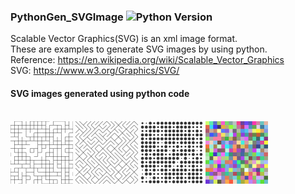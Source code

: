### PythonGen_SVGImage ![Python Version](https://img.shields.io/badge/Python-v3.6-blue)

Scalable Vector Graphics(SVG) is an xml image format. <br/>
These are examples to generate SVG images by using python.  <br/>
Reference: https://en.wikipedia.org/wiki/Scalable_Vector_Graphics <br/>
SVG: https://www.w3.org/Graphics/SVG/


#### SVG images generated using python code 
<br/>
<img src="images/art_Line.svg" width="100" height="100" />
<img src="images/art_DiagLine.svg" width="100" height="100" />
<img src="images/art_Circle.svg" width="100" height="100" />
<img src="images/art_Rectangle.svg" width="100" height="100" />

